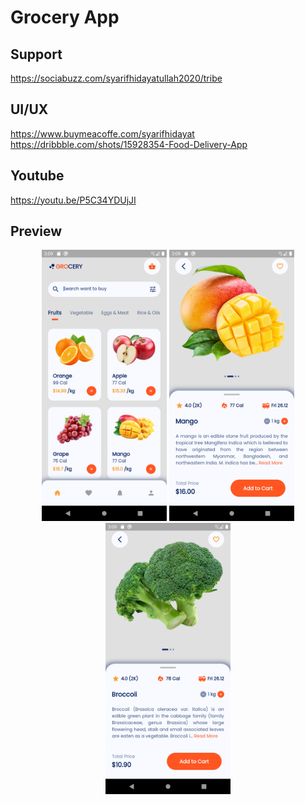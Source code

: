 # Grocery App

## Support

https://sociabuzz.com/syarifhidayatullah2020/tribe

## UI/UX

https://www.buymeacoffe.com/syarifhidayat
https://dribbble.com/shots/15928354-Food-Delivery-App

## Youtube

https://youtu.be/P5C34YDUjJI

## Preview

<p align="middle">
<img src="assets/preview/home.png" alt="Home" width="200">
<img src="assets/preview/detail2.png" alt="Detail" width="200">
<img src="assets/preview/detail1.png" alt="Detail" width="200">
</p>

